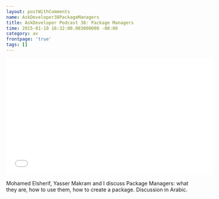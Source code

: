 ```yaml
---
layout: postWithComments
name: AskDeveloper38PackageManagers
title: AskDeveloper Podcast 38: Package Managers
time: 2015-01-10 16:32:00.003000000 -08:00
category: av
frontpage: 'true'
tags: []
---
```


<iframe width="560" height="315" src="//www.youtube.com/embed/GNSPjPpnLtQ" frameborder="0" allowfullscreen></iframe>

Mohamed Elsherif, Yasser Makram and I discuss Package Managers: what they are, how to use them, how to create a package. Discussion in Arabic.  